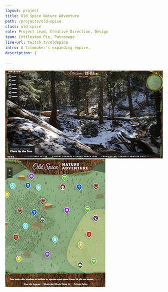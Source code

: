 ```yaml
---
layout: project
title: Old Spice Nature Adventure
path: /projects/old-spice
class: old-spice
role: Project Lead, Creative Direction, Design
team: Cottleston Pie, Patronage
live-url: twitch.tv/oldspice
intro: A filmmaker's expanding empire.
description: |
  
---
```


<section class="project-description">
	<div class="hero">	
		<div class="container">
			<div class="project-example macbook">
				<div class="screen-wrap">
					<img src="/img/projects/old-spice/old-spice-overlay.jpg" alt="" />
				</div>
			</div>
			<div class="project-example iphone">
				<div class="screen-wrap">
					<img src="/img/projects/old-spice/old-spice-mobile.jpg" alt="" />
				</div>
			</div>
		</div>
	</div>
	</div>
</section>
<!-- <section class="project-expanded tri-screen">
	<div class="container">
		<div class="screen screen-1">
			<img src="/img/projects/old-spice/old-spice-project.jpg" alt="Hustwit project page" />
		</div>
		<div class="screen screen-2">
			<img src="/img/projects/old-spice/old-spice-article.jpg" alt="Hustwit article page" />
		</div>
		<div class="screen screen-3">
			<img src="/img/projects/old-spice/old-spice-shop.jpg" alt="Hustwit shop page" />
		</div>
	</div>
</section> -->